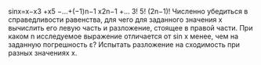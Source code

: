 sinx=x−x3 +x5 −...+(−1)n−1 x2n−1 +... 3! 5! (2n−1)!
Численно убедиться в справедливости равенства, для чего для заданного значения х вычислить его левую часть и разложение, стоящее в правой части. При каком n исследуемое выражение отличается от sin x менее, чем на заданную погрешность ε? Испытать разложение на сходимость при разных значениях х.